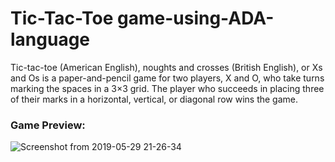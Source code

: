 # Tic-Tac-Toe game-using-ADA-language
Tic-tac-toe (American English), noughts and crosses (British English), or Xs and Os is a paper-and-pencil game for two players, X and O, who take turns marking the spaces in a 3×3 grid. The player who succeeds in placing three of their marks in a horizontal, vertical, or diagonal row wins the game. 

### Game Preview:
![Screenshot from 2019-05-29 21-26-34](https://user-images.githubusercontent.com/29921692/58572061-9b8db880-8258-11e9-993c-0bc84bf7fb16.png)
